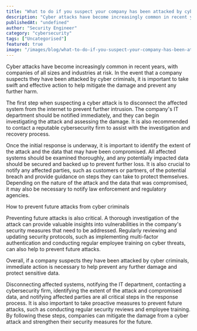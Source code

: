 ```yaml
---
title: "What to do if you suspect your company has been attacked by cyber criminals"
description: "Cyber attacks have become increasingly common in recent years, with companies of all sizes and industries at risk. In the event that a company suspects they hav..."
publishedAt: "undefined"
author: "Security Engineer"
category: "cybersecurity"
tags: ["Uncategorised"]
featured: true
image: "/images/blog/what-to-do-if-you-suspect-your-company-has-been-attacked-by-cyber-criminals-featured.jpeg"
---
```


Cyber attacks have become increasingly common in recent years, with companies of all sizes and industries at risk. In the event that a company suspects they have been attacked by cyber criminals, it is important to take swift and effective action to help mitigate the damage and prevent any further harm.

The first step when suspecting a cyber attack is to disconnect the affected system from the internet to prevent further intrusion. The company's IT department should be notified immediately, and they can begin investigating the attack and assessing the damage. It is also recommended to contact a reputable cybersecurity firm to assist with the investigation and recovery process.

Once the initial response is underway, it is important to identify the extent of the attack and the data that may have been compromised. All affected systems should be examined thoroughly, and any potentially impacted data should be secured and backed up to prevent further loss. It is also crucial to notify any affected parties, such as customers or partners, of the potential breach and provide guidance on steps they can take to protect themselves. Depending on the nature of the attack and the data that was compromised, it may also be necessary to notify law enforcement and regulatory agencies.

How to prevent future attacks from cyber criminals

Preventing future attacks is also critical. A thorough investigation of the attack can provide valuable insights into vulnerabilities in the company's security measures that need to be addressed. Regularly reviewing and updating security protocols, such as implementing multi-factor authentication and conducting regular employee training on cyber threats, can also help to prevent future attacks.

Overall, if a company suspects they have been attacked by cyber criminals, immediate action is necessary to help prevent any further damage and protect sensitive data. 

Disconnecting affected systems, notifying the IT department, contacting a cybersecurity firm, identifying the extent of the attack and compromised data, and notifying affected parties are all critical steps in the response process. It is also important to take proactive measures to prevent future attacks, such as conducting regular security reviews and employee training. By following these steps, companies can mitigate the damage from a cyber attack and strengthen their security measures for the future.
